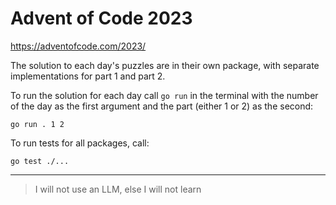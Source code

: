# Advent of Code 2023

https://adventofcode.com/2023/

The solution to each day's puzzles are in their own package, with separate implementations for part 1 and part 2.

To run the solution for each day call `go run` in the terminal with the number of the day as the first argument and the
part (either 1 or 2) as the second:

```
go run . 1 2
```

To run tests for all packages, call:

```
go test ./...
```

___

> I will not use an LLM, else I will not learn

